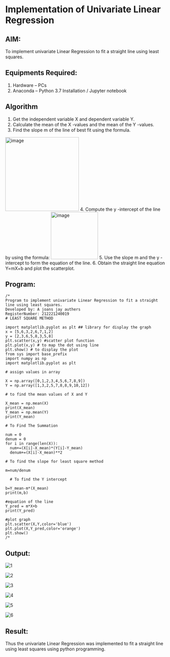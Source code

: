 # Implementation of Univariate Linear Regression
## AIM:
To implement univariate Linear Regression to fit a straight line using least squares.

## Equipments Required:
1. Hardware – PCs
2. Anaconda – Python 3.7 Installation / Jupyter notebook

## Algorithm
1. Get the independent variable X and dependent variable Y.
2. Calculate the mean of the X -values and the mean of the Y -values.
3. Find the slope m of the line of best fit using the formula. 
<img width="231" alt="image" src="https://user-images.githubusercontent.com/93026020/192078527-b3b5ee3e-992f-46c4-865b-3b7ce4ac54ad.png">
4. Compute the y -intercept of the line by using the formula:
<img width="148" alt="image" src="https://user-images.githubusercontent.com/93026020/192078545-79d70b90-7e9d-4b85-9f8b-9d7548a4c5a4.png">
5. Use the slope m and the y -intercept to form the equation of the line.
6. Obtain the straight line equation Y=mX+b and plot the scatterplot.

## Program:
```
/*
Program to implement univariate Linear Regression to fit a straight line using least squares.
Developed by: A joans jay authers
RegisterNumber: 212221240019
# LEAST SQUARE METHOD 

import matplotlib.pyplot as plt ## library for display the graph
x = [5,6,3,2,6,7,1,2]
y = [2,3,6,5,8,3,5,8]
plt.scatter(x,y) #scatter plot function
plt.plot(x,y) # to map the dot using line 
plt.show() # to display the plot
from sys import base_prefix
import numpy as np
import matplotlib.pyplot as plt

# assign values in array

X = np.array([0,1,2,3,4,5,6,7,8,9])
Y = np.array([1,3,2,5,7,8,8,9,10,12])

# to find the mean values of X and Y

X_mean = np.mean(X)
print(X_mean)
Y_mean = np.mean(Y)
print(Y_mean)

# To Find The Summation

num = 0
denum = 0
for i in range(len(X)):
  num+=(X[i]-X_mean)*(Y[i]-Y_mean)
  denum+=(X[i]-X_mean)**2

# To find the slope for least square method

m=num/denum

  # To find the Y intercept 

b=Y_mean-m*(X_mean)
print(m,b)

#equation of the line 
Y_pred = m*X+b
print(Y_pred)

#plot graph
plt.scatter(X,Y,color='blue')
plt.plot(X,Y_pred,color='orange')
plt.show()
/*
```


## Output:
![1](https://user-images.githubusercontent.com/93427472/199087737-a9db4259-e8a9-4141-a371-d30bb69a490e.png)

![2](https://user-images.githubusercontent.com/93427472/199087762-f3e6a1db-5754-4720-ad36-0913aa4b6581.png)

![3](https://user-images.githubusercontent.com/93427472/199087766-ad289282-a035-4adc-b812-36ed5659a386.png)

![4](https://user-images.githubusercontent.com/93427472/199087772-e9ac0873-121e-4050-bf20-ee0eb661b41f.png)

![5](https://user-images.githubusercontent.com/93427472/199087775-c42aacf8-f3db-494b-bcfe-14966caa56ab.png)

![6](https://user-images.githubusercontent.com/93427472/199087780-d43d5fe3-1267-4d74-8d57-8ad46404080d.png)

## Result:
Thus the univariate Linear Regression was implemented to fit a straight line using least squares using python programming.
